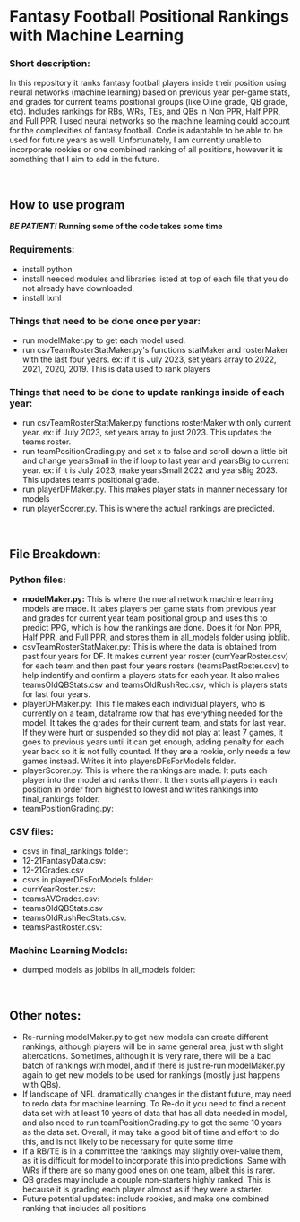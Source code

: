 # Fantasy Football Positional Rankings with Machine Learning

### Short description:
In this repository it ranks fantasy football players inside their position using neural networks (machine learning) based on previous year per-game stats, and grades for current teams positional groups (like Oline grade, QB grade, etc). Includes rankings for RBs, WRs, TEs, and QBs in Non PPR, Half PPR, and Full PPR. I used neural networks so the machine learning could account for the complexities of fantasy football. Code is adaptable to be able to be used for future years as well. Unfortunately, I am currently unable to incorporate rookies or one combined ranking of all positions, however it is something that I aim to add in the future.

<br/>

## How to use program
***BE PATIENT!* Running some of the code takes some time**
<br/>

### Requirements:
- install python
- install needed modules and libraries listed at top of each file that you do not already have downloaded.
- install lxml

### Things that need to be done once per year:
- run modelMaker.py to get each model used.
- run csvTeamRosterStatMaker.py's functions statMaker and rosterMaker with the last four years. ex: if it is July 2023, set years array to 2022, 2021, 2020, 2019. This is data used to rank players

### Things that need to be done to update rankings inside of each year:
- run csvTeamRosterStatMaker.py functions rosterMaker with only current year. ex: if July 2023, set years array to just 2023. This updates the teams roster.
- run teamPositionGrading.py and set x to false and scroll down a little bit and change yearsSmall in the if loop to last year and yearsBig to current year. ex: if it is July 2023, make yearsSmall 2022 and yearsBig 2023. This updates teams positional grade.
- run playerDFMaker.py. This makes player stats in manner necessary for models
- run playerScorer.py. This is where the actual rankings are predicted.

<br/>

## File Breakdown:

### Python files:
- **modelMaker.py:** This is where the nueral network machine learning models are made. It takes players per game stats from previous year and grades for current year team positional group and uses this to predict PPG, which is how the rankings are done. Does it for Non PPR, Half PPR, and Full PPR, and stores them in all_models folder using joblib.
- csvTeamRosterStatMaker.py: This is where the data is obtained from past four years for DF. It makes current year roster (currYearRoster.csv) for each team and then past four years rosters (teamsPastRoster.csv) to help indentify and confirm a players stats for each year. It also makes teamsOldQBStats.csv and teamsOldRushRec.csv, which is players stats for last four years.
- playerDFMaker.py: This file makes each individual players, who is currently on a team, dataframe row that has everything needed for the model. It takes the grades for their current team, and stats for last year. If they were hurt or suspended so they did not play at least 7 games, it goes to previous years until it can get enough, adding penalty for each year back so it is not fully counted. If they are a rookie, only needs a few games instead. Writes it into playersDFsForModels folder.
- playerScorer.py: This is where the rankings are made. It puts each player into the model and ranks them. It then sorts all players in each position in order from highest to lowest and writes rankings into final_rankings folder.
- teamPositionGrading.py:

### CSV files:
- csvs in final_rankings folder: 
- 12-21FantasyData.csv: 
- 12-21Grades.csv
- csvs in playerDFsForModels folder:
- currYearRoster.csv:
- teamsAVGrades.csv:
- teamsOldQBStats.csv
- teamsOldRushRecStats.csv:
- teamsPastRoster.csv:


### Machine Learning Models:
- dumped models as joblibs in all_models folder:

<br/>

## Other notes:
- Re-running modelMaker.py to get new models can create different rankings, although players will be in same general area, just with slight altercations. Sometimes, although it is very rare, there will be a bad batch of rankings with model, and if there is just re-run modelMaker.py again to get new models to be used for rankings (mostly just happens with QBs).
- If landscape of NFL dramatically changes in the distant future, may need to redo data for machine learning. To Re-do it you need to find a recent data set with at least 10 years of data that has all data needed in model, and also need to run teamPositionGrading.py to get the same 10 years as the data set. Overall, it may take a good bit of time and effort to do this, and is not likely to be necessary for quite some time
- If a RB/TE is in a committee the rankings may slightly over-value them, as it is difficult for model to incorporate this into predictions. Same with WRs if there are so many good ones on one team, albeit this is rarer.
- QB grades may include a couple non-starters highly ranked. This is because it is grading each player almost as if they were a starter.
- Future potential updates: include rookies, and make one combined ranking that includes all positions
